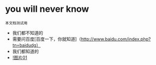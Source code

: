 you will never know
======

`本文档测试用`

 -  我们都不知道的
 -  需要问百度[百度一下，你就知道]（http://www.baidu.com/index.php?tn=baidudg）
 -  我们都知道的
 -  [!图片01](http://img0.bdstatic.com/img/image/shouye/mnwm-11350797308.jpg)
